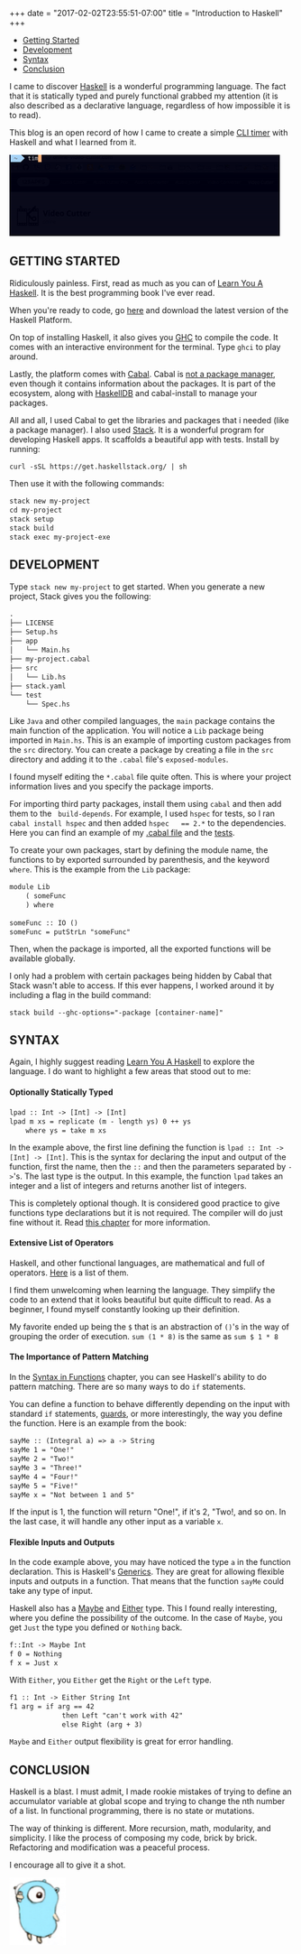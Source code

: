 +++
date = "2017-02-02T23:55:51-07:00"
title = "Introduction to Haskell"
+++

- [Getting Started](/blog/introduction-to-haskell/#getting-started)
- [Development](/blog/introduction-to-haskell/#development)
- [Syntax](/blog/introduction-to-haskell/#syntax)
- [Conclusion](/blog/introduction-to-haskell/#conclusion)

I came to discover [Haskell](https://www.haskell.org/) is a wonderful programming language. The fact that it is statically typed and purely functional grabbed my attention (it is also described as a declarative language, regardless of how impossible it is to read).

This blog is an open record of how I came to create a simple [CLI timer](https://github.com/berto/terminal-countdown-timer) with Haskell and what I learned from it.

![timer](/img/projects/timer.gif)

## GETTING STARTED

Ridiculously painless. First, read as much as you can of [Learn You A Haskell](http://learnyouahaskell.com/). It is the best programming book I've ever read.

When you're ready to code, go [here](https://www.haskell.org/platform/) and download the latest version of the Haskell Platform. 

On top of installing Haskell, it also gives you [GHC](https://www.haskell.org/ghc/) to compile the code. It comes with an interactive environment for the terminal. Type `ghci` to play around.

Lastly, the platform comes with [Cabal](https://www.haskell.org/cabal/). Cabal is [not a package manager](https://ivanmiljenovic.wordpress.com/2010/03/15/repeat-after-me-cabal-is-not-a-package-manager/), even though it contains information about the packages. It is part of the ecosystem, along with [HaskellDB](http://hackage.haskell.org/packages/hackage.html) and cabal-install to manage your packages.

All and all, I used Cabal to get the libraries and packages that i needed (like a package manager). I also used [Stack](https://docs.haskellstack.org/en/stable/README/). It is a wonderful program for developing Haskell apps. It scaffolds a beautiful app with tests. Install by running:

```
curl -sSL https://get.haskellstack.org/ | sh
```

Then use it with the following commands:

```
stack new my-project
cd my-project
stack setup
stack build
stack exec my-project-exe
```
 
## DEVELOPMENT

Type `stack new my-project` to get started. When you generate a new project, Stack gives you the following:

```
.
├── LICENSE
├── Setup.hs
├── app
│   └── Main.hs
├── my-project.cabal
├── src
│   └── Lib.hs
├── stack.yaml
└── test
    └── Spec.hs
```

Like `Java` and other compiled languages, the `main` package contains the main function of the application. You will notice a `Lib` package being imported in `Main.hs`. This is an example of importing custom packages from the `src` directory.
You can create a package by creating a file in the `src` directory and adding it to the `.cabal` file's `exposed-modules`. 

I found myself editing the `*.cabal` file quite often. This is where your project information lives and you specify the package imports.

For importing third party packages, install them using `cabal` and then add them to the ` build-depends`. For example, I used `hspec` for tests, so I ran `cabal install hspec` and then added `hspec   == 2.*` to the dependencies. Here you can find an example of my [.cabal file](https://github.com/berto/terminal-countdown-timer/blob/master/terminal-countdown-timer.cabal) and the [tests](https://github.com/berto/terminal-countdown-timer/blob/master/test/Spec.hs).

To create your own packages, start by defining the module name, the functions to by exported surrounded by parenthesis, and the keyword `where`. This is the example from the `Lib` package:

```
module Lib
    ( someFunc
    ) where

someFunc :: IO ()
someFunc = putStrLn "someFunc"
```

Then, when the package is imported, all the exported functions will be available globally.

I only had a problem with certain packages being hidden by Cabal that Stack wasn't able to access. If this ever happens, I worked around it by including a flag in the build command:

```
stack build --ghc-options="-package [container-name]"
```

## SYNTAX

Again, I highly suggest reading [Learn You A Haskell](http://learnyouahaskell.com/) to explore the language. I do want to highlight a few areas that stood out to me:

#### Optionally Statically Typed

```
lpad :: Int -> [Int] -> [Int]
lpad m xs = replicate (m - length ys) 0 ++ ys
    where ys = take m xs
```

In the example above, the first line defining the function is `lpad :: Int -> [Int] -> [Int]`. This is the syntax for declaring the input and output of the function, first the name, then the `::` and then the parameters separated by `->`'s.
The last type is the output. In this example, the function `lpad` takes an integer and a list of integers and returns another list of integers.

This is completely optional though. It is considered good practice to give functions type declarations but it is not required. The compiler will do just fine without it. Read [this chapter](http://learnyouahaskell.com/types-and-typeclasses) for more information.

#### Extensive List of Operators

Haskell, and other functional languages, are mathematical and full of operators. [Here](http://www.imada.sdu.dk/~rolf/Edu/DM22/F06/haskell-operatorer.pdf) is a list of them.

I find them unwelcoming when learning the language. They simplify the code to an extend that it looks beautiful but quite difficult to read. As a beginner, I found myself constantly looking up their definition.

My favorite ended up being the `$` that is an abstraction of `()`'s in the way of grouping the order of execution. `sum (1 * 8)` is the same as `sum $ 1 * 8`

#### The Importance of Pattern Matching 

In the [Syntax in Functions](http://learnyouahaskell.com/syntax-in-functions) chapter, you can see Haskell's ability to do pattern matching. There are so many ways to do `if` statements.

You can define a function to behave differently depending on the input with standard `if` statements, [guards](https://wiki.haskell.org/Pattern_guard), or more interestingly, the way you define the function. Here is an example from the book:

```
sayMe :: (Integral a) => a -> String  
sayMe 1 = "One!"  
sayMe 2 = "Two!"  
sayMe 3 = "Three!"  
sayMe 4 = "Four!"  
sayMe 5 = "Five!"  
sayMe x = "Not between 1 and 5" 
```

If the input is 1, the function will return "One!", if it's 2, "Two!, and so on. In the last case, it will handle any other input as a variable `x`. 

#### Flexible Inputs and Outputs 

In the code example above, you may have noticed the type `a` in the function declaration. This is Haskell's [Generics](https://wiki.haskell.org/Generics). They are great for allowing flexible inputs and outputs in a function. That means that the function `sayMe` could take any type of input. 

Haskell also has a [Maybe](https://hackage.haskell.org/package/base-4.9.1.0/docs/Data-Maybe.html) and [Either](https://hackage.haskell.org/package/base-4.9.1.0/docs/Data-Either.html) type. This I found really interesting, where you define the possibility of the outcome. In the case of `Maybe`, you get `Just` the type you defined or `Nothing` back.

```
f::Int -> Maybe Int
f 0 = Nothing
f x = Just x
```

With `Either`, you `Either` get the `Right` or the `Left` type. 

```
f1 :: Int -> Either String Int
f1 arg = if arg == 42
             then Left "can't work with 42"
             else Right (arg + 3)
```

`Maybe` and `Either` output flexibility is great for error handling.

## CONCLUSION

Haskell is a blast. I must admit, I made rookie mistakes of trying to define an accumulator variable at global scope and trying to change the nth number of a list. In functional programming, there is no state or mutations.

The way of thinking is different. More recursion, math, modularity, and simplicity. I like the process of composing my code, brick by brick. Refactoring and modification was a peaceful process.

I encourage all to give it a shot.

![gopher](/img/gopher7.png)
